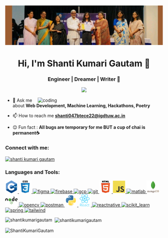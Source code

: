  ![logo](https://github.com/ShantiKumariGautam/ShantiKumariGautam/blob/main/Banner.jpeg)
<h1 align="center">Hi, I'm Shanti Kumari Gautam 🌼</h1>
<h3 align="center">Engineer | Dreamer | Writer 💫</h3>

<p align="center">
  <img src="https://readme-typing-svg.herokuapp.com?font=Fira+Code&duration=3000&pause=1000&color=00BFFF&center=true&vCenter=true&width=600&lines=Final+Year+ECE+Undergrad+%40IGDTUW;Semifinalist+%7C+Google+Girl+Hackathon;Vice+Chairperson'24+%7C+IEEE+IGDTUW;Hackathon+Enthusiast+%7C+Team+Builder;Aspiring+Software+Developer+%7C+AI+Explorer;Loves+Poetry+Writing+%7C+Creative+Soul" />
</p>

<img align="right" alt="coding" width="400" src="https://media3.giphy.com/media/v1.Y2lkPTc5MGI3NjExNTAwMmJmYmRkeTZvM3d6OXRnaGw5cnpsaHNlNHhtdDMwcWQxZndscCZlcD12MV9pbnRlcm5hbF9naWZfYnlfaWQmY3Q9Zw/L1R1tvI9svkIWwpVYr/giphy.gif">

- 💬 Ask me about **Web Development, Machine Learning, Hackathons, Poetry**

- 📫 How to reach me **shanti047btece22@igdtuw.ac.in**

- 😌 Fun fact : **All bugs are temporary for me BUT a cup of chai is permanent☕**

<h3 align="left">Connect with me:</h3>
<p align="left">
<a href="https://www.linkedin.com/in/shanti-kumari-gautam-a7309325a/" target="_blank">
  <img align="center" src="https://raw.githubusercontent.com/rahuldkjain/github-profile-readme-generator/master/src/images/icons/Social/linked-in-alt.svg" alt="shanti kumari gautam" height="30" width="40" />
</a>

</p>

<h3 align="left">Languages and Tools:</h3>
<p align="left"> <a href="https://www.w3schools.com/cpp/" target="_blank" rel="noreferrer"> <img src="https://raw.githubusercontent.com/devicons/devicon/master/icons/cplusplus/cplusplus-original.svg" alt="cplusplus" width="40" height="40"/> </a> <a href="https://www.w3schools.com/css/" target="_blank" rel="noreferrer"> <img src="https://raw.githubusercontent.com/devicons/devicon/master/icons/css3/css3-original-wordmark.svg" alt="css3" width="40" height="40"/> </a> <a href="https://www.figma.com/" target="_blank" rel="noreferrer"> <img src="https://www.vectorlogo.zone/logos/figma/figma-icon.svg" alt="figma" width="40" height="40"/> </a> <a href="https://firebase.google.com/" target="_blank" rel="noreferrer"> <img src="https://www.vectorlogo.zone/logos/firebase/firebase-icon.svg" alt="firebase" width="40" height="40"/> </a> <a href="https://cloud.google.com" target="_blank" rel="noreferrer"> <img src="https://www.vectorlogo.zone/logos/google_cloud/google_cloud-icon.svg" alt="gcp" width="40" height="40"/> </a> <a href="https://git-scm.com/" target="_blank" rel="noreferrer"> <img src="https://www.vectorlogo.zone/logos/git-scm/git-scm-icon.svg" alt="git" width="40" height="40"/> </a> <a href="https://www.w3.org/html/" target="_blank" rel="noreferrer"> <img src="https://raw.githubusercontent.com/devicons/devicon/master/icons/html5/html5-original-wordmark.svg" alt="html5" width="40" height="40"/> </a> <a href="https://developer.mozilla.org/en-US/docs/Web/JavaScript" target="_blank" rel="noreferrer"> <img src="https://raw.githubusercontent.com/devicons/devicon/master/icons/javascript/javascript-original.svg" alt="javascript" width="40" height="40"/> </a> <a href="https://www.mathworks.com/" target="_blank" rel="noreferrer"> <img src="https://upload.wikimedia.org/wikipedia/commons/2/21/Matlab_Logo.png" alt="matlab" width="40" height="40"/> </a> <a href="https://www.mongodb.com/" target="_blank" rel="noreferrer"> <img src="https://raw.githubusercontent.com/devicons/devicon/master/icons/mongodb/mongodb-original-wordmark.svg" alt="mongodb" width="40" height="40"/> </a> <a href="https://nodejs.org" target="_blank" rel="noreferrer"> <img src="https://raw.githubusercontent.com/devicons/devicon/master/icons/nodejs/nodejs-original-wordmark.svg" alt="nodejs" width="40" height="40"/> </a> <a href="https://opencv.org/" target="_blank" rel="noreferrer"> <img src="https://www.vectorlogo.zone/logos/opencv/opencv-icon.svg" alt="opencv" width="40" height="40"/> </a> <a href="https://postman.com" target="_blank" rel="noreferrer"> <img src="https://www.vectorlogo.zone/logos/getpostman/getpostman-icon.svg" alt="postman" width="40" height="40"/> </a> <a href="https://www.python.org" target="_blank" rel="noreferrer"> <img src="https://raw.githubusercontent.com/devicons/devicon/master/icons/python/python-original.svg" alt="python" width="40" height="40"/> </a> <a href="https://reactjs.org/" target="_blank" rel="noreferrer"> <img src="https://raw.githubusercontent.com/devicons/devicon/master/icons/react/react-original-wordmark.svg" alt="react" width="40" height="40"/> </a> <a href="https://reactnative.dev/" target="_blank" rel="noreferrer"> <img src="https://reactnative.dev/img/header_logo.svg" alt="reactnative" width="40" height="40"/> </a> <a href="https://scikit-learn.org/" target="_blank" rel="noreferrer"> <img src="https://upload.wikimedia.org/wikipedia/commons/0/05/Scikit_learn_logo_small.svg" alt="scikit_learn" width="40" height="40"/> </a> <a href="https://spring.io/" target="_blank" rel="noreferrer"> <img src="https://www.vectorlogo.zone/logos/springio/springio-icon.svg" alt="spring" width="40" height="40"/> </a> <a href="https://tailwindcss.com/" target="_blank" rel="noreferrer"> <img src="https://www.vectorlogo.zone/logos/tailwindcss/tailwindcss-icon.svg" alt="tailwind" width="40" height="40"/> </a> </p>

<p>
  <img 
    align="left" 
    src="https://github-readme-stats.vercel.app/api/top-langs?username=shantikumarigautam&show_icons=true&locale=en&layout=compact&theme=tokyonight&text_color=00FFFF&icon_color=FF00FF&title_color=FF00FF" 
    alt="shantikumarigautam" 
  />
</p>


<p>
  &nbsp;
  <img 
    align="center" 
    src="https://github-readme-stats.vercel.app/api?username=shantikumarigautam&show_icons=true&locale=en&theme=tokyonight&text_color=00FFFF&icon_color=FF00FF&title_color=FF00FF" 
    alt="shantikumarigautam" 
  />
</p>


<p>
  <img 
    align="center" 
    src="https://streak-stats.demolab.com?user=ShantiKumariGautam&theme=tokyonight-duo&ring=00FFFF&fire=FF00FF&currStreakLabel=00FFFF&sideLabels=FF00FF&stroke=FF00FF&dates=00FFFF&currStreakNum=FF00FF&sideNums=00FFFF" 
    alt="ShantiKumariGautam" 
  />
</p>




